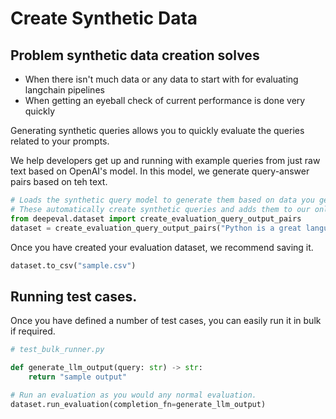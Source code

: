 # Create Synthetic Data

## Problem synthetic data creation solves

- When there isn't much data or any data to start with for evaluating langchain pipelines
- When getting an eyeball check of current performance is done very quickly

Generating synthetic queries allows you to quickly evaluate the queries related to your prompts.

We help developers get up and running with example queries from just raw text based on OpenAI's model. In this model, we generate query-answer pairs based on teh text.

```python
# Loads the synthetic query model to generate them based on data you get.
# These automatically create synthetic queries and adds them to our online database
from deepeval.dataset import create_evaluation_query_output_pairs
dataset = create_evaluation_query_output_pairs("Python is a great language for mathematical expression and machine learning.")
```

Once you have created your evaluation dataset, we recommend saving it.

```python
dataset.to_csv("sample.csv")
```

## Running test cases.

Once you have defined a number of test cases, you can easily run it in bulk if required.

```python
# test_bulk_runner.py

def generate_llm_output(query: str) -> str:
    return "sample output"

# Run an evaluation as you would any normal evaluation.
dataset.run_evaluation(completion_fn=generate_llm_output)
```
